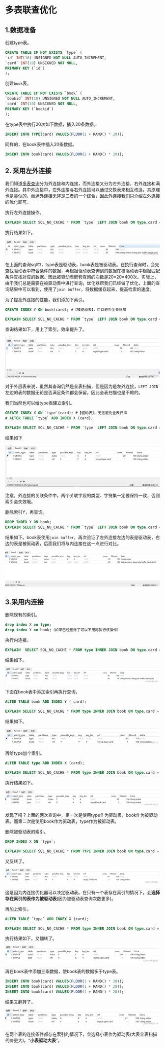 # 多表联查优化

## 1\.数据准备

创建type表。

```sql
CREATE TABLE IF NOT EXISTS `type` (
`id` INT(10) UNSIGNED NOT NULL AUTO_INCREMENT,
`card` INT(10) UNSIGNED NOT NULL,
PRIMARY KEY (`id`)
);
```


创建`book`表。

```sql
CREATE TABLE IF NOT EXISTS `book` (
`bookid` INT(10) UNSIGNED NOT NULL AUTO_INCREMENT,
`card` INT(10) UNSIGNED NOT NULL,
PRIMARY KEY (`bookid`)
);
```



在type表中执行20次如下数据，插入20条数据。

```sql
INSERT INTO TYPE(card) VALUES(FLOOR(1 + RAND() * 20));
```


同样的，在book表中插入20条数据。

```sql
INSERT INTO book(card) VALUES(FLOOR(1 + RAND() * 20));
```


## 2\. 采用左外连接

我们知道[多表查询](<https://so.csdn.net/so/search?q=%E5%A4%9A%E8%A1%A8%E6%9F%A5%E8%AF%A2&spm=1001.2101.3001.7020>)分为外连接和内连接，而外连接又分为左外连接，右外连接和满外连接。其中外连接中，左外连接与右外连接可以通过交换表来相互改造，其原理也是类似的，而满外连接无非是二者的一个综合，因此外连接我们只介绍左外连接的优化即可。

执行左外连接操作。

```sql
EXPLAIN SELECT SQL_NO_CACHE * FROM `type` LEFT JOIN book ON type.card = book.card;
```


执行结果如下。

![在这里插入图片描述](<image/66bb956f5315452baff7f35ddbb66d96.png>)

在上面的查询sql中，type表是驱动表，book表是被驱动表。在执行查询时，会先查找驱动表中符合条件的数据，再根据驱动表查询到的数据在被驱动表中根据匹配条件查找对应的数据。因此被驱动表嵌套查询的次数是20\*20=400次。实际上，由于我们总是需要在被驱动表中进行查询，优化器帮我们已经做了优化，上面的查询结果中可以看到，使用了`join buffer`，将数据缓存起来，提高检索的速度。

为了提高外连接的性能，我们添加下索引。

```sql
CREATE INDEX Y ON book(card); #【被驱动表】，可以避免全表扫描
```

```sql
EXPLAIN SELECT SQL_NO_CACHE * FROM `type` LEFT JOIN book ON type.card = book.card;
```

查询结果如下，用上了索引，效率提升了。

![在这里插入图片描述](<image/a83cec7d05394941941270eca26bab5b.png>)

对于外层表来说，虽然其查询仍然是全表扫描，但是因为是左外连接，`LEFT JOIN`左边的表的数据无论是否满足条件都会保留，因此全表扫描也是不赖的。

我们当然也可以给type表建立索引。

```sql
CREATE INDEX X ON `type`(card); #【驱动表】，无法避免全表扫描
# ALTER TABLE `type` ADD INDEX X (card);
```

```sql
EXPLAIN SELECT SQL_NO_CACHE * FROM `type` LEFT JOIN book ON type.card = book.card;
```

结果如下

![在这里插入图片描述](<image/f48a715904154065b8fb66429546f2f8.png>)

注意，外连接的关联条件中，两个关联字段的类型、字符集一定要保持一致，否则索引会失效哦。

删除索引Y，再查询。

```sql
DROP INDEX Y ON book;
EXPLAIN SELECT SQL_NO_CACHE * FROM `type` LEFT JOIN book ON type.card = book.card;
```


结果如下。book表使用`join buffer`，再次验证了左外连接左边的表是驱动表，右边的表是被驱动表，后面我们将与内连接在这一点进行对比。

![在这里插入图片描述](<image/788d9a0662884549a21f85817d2d0842.png>)

## 3\.采用内连接

删除现有的索引。

```sql
drop index X on type;
drop index Y on book;（如果已经删除了可以不用再执行该操作）
```


执行内连接。

```sql
EXPLAIN  SELECT SQL_NO_CACHE * FROM type INNER JOIN book ON type.card = book.card; 
```


结果如下。

![在这里插入图片描述](<image/e19719af543e409aa246c1268a773451.png>)

 下面在book表中添加索引再执行查询。

```sql
ALTER TABLE book ADD INDEX Y ( card);
```

```sql
EXPLAIN SELECT SQL_NO_CACHE * FROM type INNER JOIN book ON type.card = book.card;
```

结果如下。

![在这里插入图片描述](<image/9a40c78a322346298db9fcd0a3b6a2bd.png>)

 再给type加个索引。

```sql
ALTER TABLE type ADD INDEX X (card);
```

```sql
EXPLAIN SELECT SQL_NO_CACHE * FROM type INNER JOIN book ON type.card = book.card;
```

执行结果如下。

![在这里插入图片描述](<image/b6efff05b31942a79a337ffecc716b52.png>)

发现了吗？上面的两次查询中，第一次是使用type作为驱动表，book作为被驱动表。而第二次是使用book作为驱动表，type作为被驱动表。

删除被驱动表的索引。

```sql
DROP INDEX X ON `type`;
```

```sql
EXPLAIN SELECT SQL_NO_CACHE * FROM TYPE INNER JOIN book ON type.card = book.card;
```

又反转了。

![在这里插入图片描述](<image/c8a7e38770754ba2a0d232cc97bb03c9.png>)

这是因为内连接优化器可以决定驱动表。在只有一个表存在索引的情况下，会**选择存在索引的表作为被驱动表**(因为被驱动表查询次数更多)。

再加上索引。

```sql
ALTER TABLE `type` ADD INDEX X (card);
```

```sql
EXPLAIN SELECT SQL_NO_CACHE * FROM type INNER JOIN book ON type.card = book.card;
```

执行结果如下。又翻转了。

![在这里插入图片描述](<image/dee28788cdd441d8a7bb602c1d8fb98c.png>)

 再在book表中添加三条数据，使book表的数据多于type表。

```sql
INSERT INTO book(card) VALUES(FLOOR(1 + RAND() * 20));
INSERT INTO book(card) VALUES(FLOOR(1 + RAND() * 20));
INSERT INTO book(card) VALUES(FLOOR(1 + RAND() * 20));
```


结果又翻转了。

![在这里插入图片描述](<image/824336d4067d44248f98e9b14bde32f1.png>)

在两个表的连接条件都存在索引的情况下，会选择小表作为驱动表(大表全表扫描代价更大)。“**小表驱动大表**”。